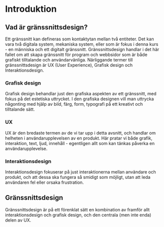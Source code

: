 # Introduktion

## Vad är gränssnittsdesign?

Ett gränssnitt kan defineras som kontaktytan mellan två entiteter. Det kan vara två digitala system, mekaniska system, eller som är fokus i denna kurs - en människa och ett digitalt gränssnitt. Gränssnittsdesign handlar i det här fallet om att skapa gränssnitt för program och webbsidor som är både grafiskt tilltalande och användarvänliga. Närliggande termer till gränssnittsdesign är UX (User Experience), Grafisk design och Interaktionsdesign. 

### Grafisk design
Grafisk design behandlar just den grafiska aspekten av ett gränssnitt, med fokus på det estetiska uttrycket. I den grafiska designen vill man uttrycka någonting med hjälp av bild, färg, form, typografi på ett kreativt och tilltalande sätt. 

### UX
UX är den bredaste termen av de vi tar upp i detta avsnitt, och handlar om helheten i användarupplevelsen av en produkt. Här pratar vi både grafik, interaktion, text, ljud, innehåll - egentligen allt som kan tänkas påverka en användarupplevelse. 

### Interaktionsdesign
Interaktionsdesign fokuserar på just interaktionerna mellan användare och produkt, och att dessa ska fungera så smidigt som möjligt, utan att leda användaren fel eller orsaka frustration. 

## Gränssnittsdesign
Gränssnittsdesign är på ett förenklat sätt en kombination av framför allt interaktionsdesign och grafisk design, och den centrala (men inte enda) delen av UX. 